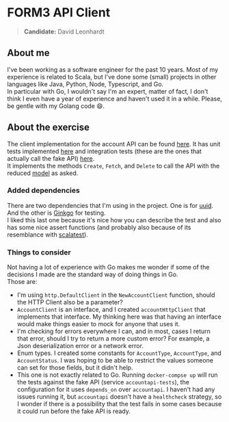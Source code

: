 # FORM3 API Client

> **Candidate:** David Leonhardt

## About me

I've been working as a software engineer for the past 10 years. Most of my experience is related to Scala,
but I've done some (small) projects in other languages like Java, Python, Node, Typescript, and Go.  
In particular with Go, I wouldn't say I'm an expert, matter of fact, I don't think I even have a year of experience and haven't used it in a while.
Please, be gentle with my Golang code 😄.

## About the exercise

The client implementation for the account API can be found [here](./accounts/client.go). It has unit tests implemented [here](./accounts/client_test.go)
and integration tests (these are the ones that actually call the fake API) [here](./accounts/integration_tests/client_test.go).  
It implements the methods `Create`, `Fetch`, and `Delete` to call the API with the reduced [model](./models/accounts.go) as asked.

### Added dependencies

There are two dependencies that I'm using in the project. One is for [uuid](https://github.com/google/uuid).
And the other is [Ginkgo](https://github.com/onsi/ginkgo) for testing.  
I liked this last one because it's nice how you can describe the test and also has some nice assert functions
(and probably also because of its resemblance with [scalatest](https://www.scalatest.org/)).

### Things to consider

Not having a lot of experience with Go makes me wonder if some of the decisions I made are the standard way of doing things in Go.  
Those are:
* I'm using `http.DefaultClient` in the `NewAccountClient` function, should the HTTP Client also be a parameter?
* `AccountClient` is an interface, and I created `accountHttpClient` that implements that interface. My thinking here was that having an interface would make things easier to mock for anyone that uses it.
* I'm checking for errors everywhere I can, and in most, cases I return that error, should I try to return a more custom error? For example, a Json deserialization error or a network error.
* Enum types. I created some constants for `AccountType`, `AccountType`, and `AccountStatus`. I was hoping to be able to restrict the values someone can set for those fields, but it didn't help.
* This one is not exactly related to Go. Running `docker-compse up` will run the tests against the fake API (service `accountapi-tests`), the configuration for it uses `depends_on` over `accountapi`.
I haven't had any issues running it, but `accountapi` doesn't have a `healthcheck` strategy, so I wonder if there is a possibility that the test fails in some cases because it could run before the fake API is ready. 
